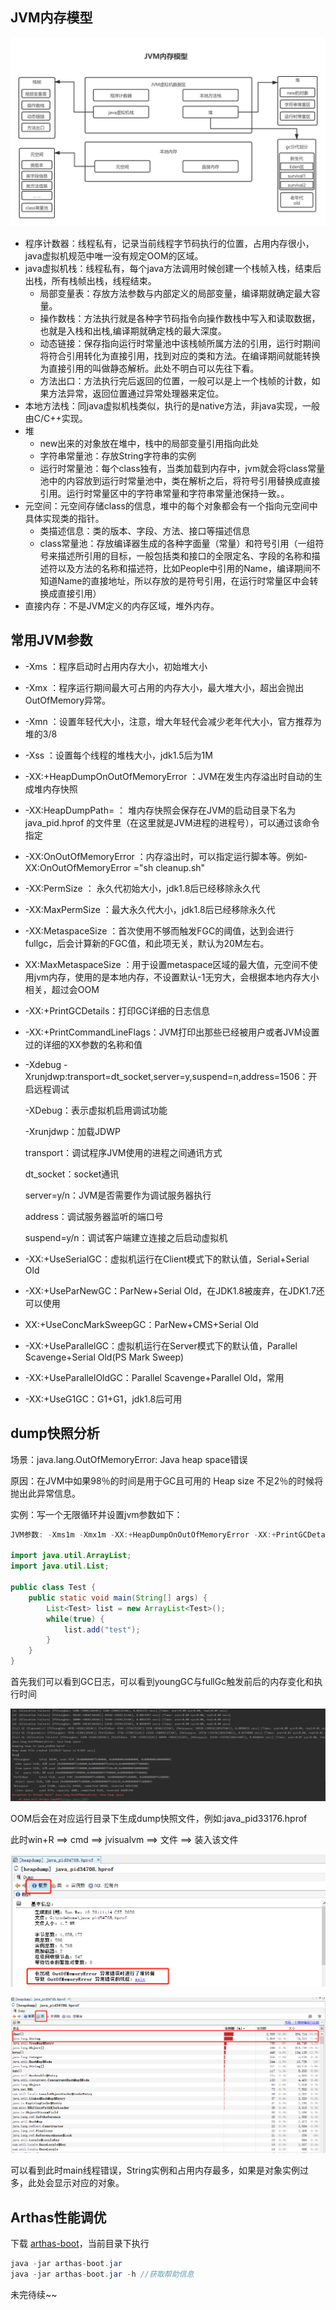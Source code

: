 ## JVM内存模型

![jvm模型](/imgs/jvm/jvm模型.png)

+ 程序计数器：线程私有，记录当前线程字节码执行的位置，占用内存很小，java虚拟机规范中唯一没有规定OOM的区域。
+ java虚拟机栈：线程私有，每个java方法调用时候创建一个栈帧入栈，结束后出栈，所有栈帧出栈，线程结束。
  + 局部变量表：存放方法参数与内部定义的局部变量，编译期就确定最大容量。
  + 操作数栈：方法执行就是各种字节码指令向操作数栈中写入和读取数据，也就是入栈和出栈,编译期就确定栈的最大深度。
  + 动态链接：保存指向运行时常量池中该栈帧所属方法的引用，运行时期间将符合引用转化为直接引用，找到对应的类和方法。在编译期间就能转换为直接引用的叫做静态解析。此处不明白可以先往下看。
  + 方法出口：方法执行完后返回的位置，一般可以是上一个栈帧的计数，如果方法异常，返回位置通过异常处理器来定位。
+ 本地方法栈：同java虚拟机栈类似，执行的是native方法，非java实现，一般由C/C++实现。
+ 堆
  + new出来的对象放在堆中，栈中的局部变量引用指向此处
  + 字符串常量池：存放String字符串的实例
  + 运行时常量池：每个class独有，当类加载到内存中，jvm就会将class常量池中的内容放到运行时常量池中，类在解析之后，将符号引用替换成直接引用。运行时常量区中的字符串常量和字符串常量池保持一致。。
+ 元空间：元空间存储class的信息，堆中的每个对象都会有一个指向元空间中具体实现类的指针。
  + 类描述信息：类的版本、字段、方法、接口等描述信息
  + class常量池：存放编译器生成的各种字面量（常量）和符号引用（一组符号来描述所引用的目标，一般包括类和接口的全限定名、字段的名称和描述符以及方法的名称和描述符，比如People中引用的Name，编译期间不知道Name的直接地址，所以存放的是符号引用，在运行时常量区中会转换成直接引用）
+ 直接内存：不是JVM定义的内存区域，堆外内存。

## 常用JVM参数

+ -Xms ：程序启动时占用内存大小，初始堆大小

+ -Xmx ：程序运行期间最大可占用的内存大小，最大堆大小，超出会抛出OutOfMemory异常。

+ -Xmn ：设置年轻代大小，注意，增大年轻代会减少老年代大小，官方推荐为堆的3/8

+ -Xss   ：设置每个线程的堆栈大小，jdk1.5后为1M

+ -XX:+HeapDumpOnOutOfMemoryError ：JVM在发生内存溢出时自动的生成堆内存快照

+ -XX:HeapDumpPath=<path> ： 堆内存快照会保存在JVM的启动目录下名为java_pid<pid>.hprof 的文件里（在这里<pid>就是JVM进程的进程号），可以通过该命令指定

+ -XX:OnOutOfMemoryError ：内存溢出时，可以指定运行脚本等。例如-XX:OnOutOfMemoryError ="sh cleanup.sh"

+ -XX:PermSize ： 永久代初始大小，jdk1.8后已经移除永久代

+ -XX:MaxPermSize ：最大永久代大小，jdk1.8后已经移除永久代

+ -XX:MetaspaceSize ：首次使用不够而触发FGC的阈值，达到会进行fullgc，后会计算新的FGC值，和此项无关，默认为20M左右。

+ XX:MaxMetaspaceSize ：用于设置metaspace区域的最大值，元空间不使用jvm内存，使用的是本地内存，不设置默认-1无穷大，会根据本地内存大小相关，超过会OOM

+ -XX:+PrintGCDetails：打印GC详细的日志信息

+ -XX:+PrintCommandLineFlags：JVM打印出那些已经被用户或者JVM设置过的详细的XX参数的名称和值

+ -Xdebug -Xrunjdwp:transport=dt_socket,server=y,suspend=n,address=1506：开启远程调试

  -XDebug：表示虚拟机启用调试功能

  -Xrunjdwp：加载JDWP

  transport：调试程序JVM使用的进程之间通讯方式

  dt_socket：socket通讯

  server=y/n：JVM是否需要作为调试服务器执行

  address：调试服务器监听的端口号

  suspend=y/n：调试客户端建立连接之后启动虚拟机

+ -XX:+UseSerialGC：虚拟机运行在Client模式下的默认值，Serial+Serial Old

+ -XX:+UseParNewGC：ParNew+Serial Old，在JDK1.8被废弃，在JDK1.7还可以使用

+ XX:+UseConcMarkSweepGC：ParNew+CMS+Serial Old

+ -XX:+UseParallelGC：虚拟机运行在Server模式下的默认值，Parallel Scavenge+Serial Old(PS Mark Sweep)

+ -XX:+UseParallelOldGC：Parallel Scavenge+Parallel Old，常用

+ -XX:+UseG1GC：G1+G1，jdk1.8后可用

## dump快照分析

场景：java.lang.OutOfMemoryError: Java heap space错误

原因：在JVM中如果98％的时间是用于GC且可用的 Heap size 不足2％的时候将抛出此异常信息。

实例：写一个无限循环并设置jvm参数如下：

```java
JVM参数: -Xms1m -Xmx1m -XX:+HeapDumpOnOutOfMemoryError -XX:+PrintGCDetails

import java.util.ArrayList;
import java.util.List;

public class Test {
    public static void main(String[] args) {
        List<Test> list = new ArrayList<Test>();
        while(true) {
            list.add("test");
        }
    }
}
```

首先我们可以看到GC日志，可以看到youngGC与fullGc触发前后的内存变化和执行时间

![dump3](/imgs/jvm/dump3.png)

OOM后会在对应运行目录下生成dump快照文件，例如:java_pid33176.hprof

此时win+R ==>  cmd ==>  jvisualvm ==> 文件 ==> 装入该文件

![dump1](/imgs/jvm/dump1.png)

![dump2](/imgs/jvm/dump2.jpg)

可以看到此时main线程错误，String实例和占用内存最多，如果是对象实例过多，此处会显示对应的对象。

## Arthas性能调优

下载 [arthas-boot](https://alibaba.github.io/arthas/arthas-boot.jar)，当前目录下执行

```java
java -jar arthas-boot.jar 
java -jar arthas-boot.jar -h //获取帮助信息
```

未完待续~~







